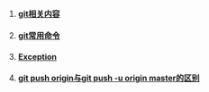 1. #### [git相关内容](/gitgithub/gitxiang-guan-nei-rong.md)
2. #### [git常用命令](/gitgithub/gitchang-yong-ming-ling.md)
3. #### [Exception](/gitgithub/exception.md)
4. #### [git push origin与git push -u origin master的区别](/gitgithub/git-push-originyu-git-push-u-origin-master-de-qu-bie.md)

#### 



